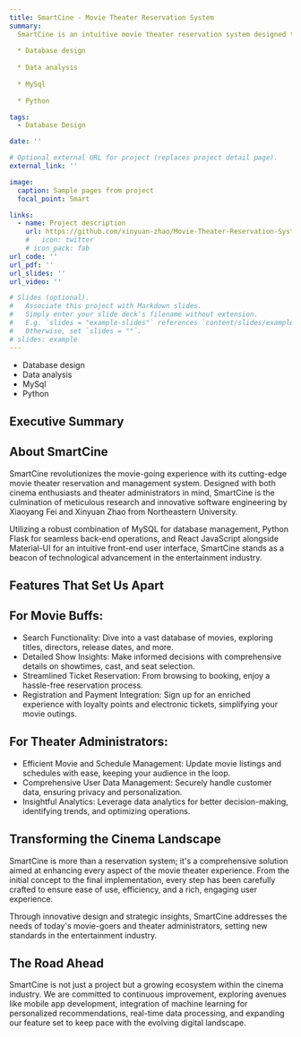 ```yaml
---
title: SmartCine - Movie Theater Reservation System
summary: 
  SmartCine is an intuitive movie theater reservation system designed to enhance the movie-going experience for users and streamline administrative tasks for theater operators using MySQL and Python. The system will enable users to search for movies, view detailed show information, reserve tickets, register cards, and receive electronic tickets. Administrators will manage movie data and schedules and access insights like popular movies and monthly revenue statistics.
  
  * Database design
    
  * Data analysis
    
  * MySql
    
  * Python

tags:
  - Database Design

date: ''

# Optional external URL for project (replaces project detail page).
external_link: ''

image:
  caption: Sample pages from project
  focal_point: Smart

links:
  - name: Project description
    url: https://github.com/xinyuan-zhao/Movie-Theater-Reservation-System/
    #   icon: twitter
    # icon_pack: fab
url_code: ''
url_pdf: ''
url_slides: ''
url_video: ''

# Slides (optional).
#   Associate this project with Markdown slides.
#   Simply enter your slide deck's filename without extension.
#   E.g. `slides = "example-slides"` references `content/slides/example-slides.md`.
#   Otherwise, set `slides = ""`.
# slides: example
---
```

* Database design
* Data analysis
* MySql
* Python

## Executive Summary

## About SmartCine

SmartCine revolutionizes the movie-going experience with its cutting-edge movie theater reservation and management system. Designed with both cinema enthusiasts and theater administrators in mind, SmartCine is the culmination of meticulous research and innovative software engineering by Xiaoyang Fei and Xinyuan Zhao from Northeastern University.

Utilizing a robust combination of MySQL for database management, Python Flask for seamless back-end operations, and React JavaScript alongside Material-UI for an intuitive front-end user interface, SmartCine stands as a beacon of technological advancement in the entertainment industry.

## Features That Set Us Apart

## For Movie Buffs:

* Search Functionality: Dive into a vast database of movies, exploring titles, directors, release dates, and more.
* Detailed Show Insights: Make informed decisions with comprehensive details on showtimes, cast, and seat selection.
* Streamlined Ticket Reservation: From browsing to booking, enjoy a hassle-free reservation process.
* Registration and Payment Integration: Sign up for an enriched experience with loyalty points and electronic tickets, simplifying your movie outings.

## For Theater Administrators:

* Efficient Movie and Schedule Management: Update movie listings and schedules with ease, keeping your audience in the loop.
* Comprehensive User Data Management: Securely handle customer data, ensuring privacy and personalization.
* Insightful Analytics: Leverage data analytics for better decision-making, identifying trends, and optimizing operations.

## Transforming the Cinema Landscape

SmartCine is more than a reservation system; it's a comprehensive solution aimed at enhancing every aspect of the movie theater experience. From the initial concept to the final implementation, every step has been carefully crafted to ensure ease of use, efficiency, and a rich, engaging user experience.

Through innovative design and strategic insights, SmartCine addresses the needs of today's movie-goers and theater administrators, setting new standards in the entertainment industry.

## The Road Ahead

SmartCine is not just a project but a growing ecosystem within the cinema industry. We are committed to continuous improvement, exploring avenues like mobile app development, integration of machine learning for personalized recommendations, real-time data processing, and expanding our feature set to keep pace with the evolving digital landscape.


